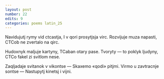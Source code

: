 ```yaml
---
layout: post
number: 22
edits: 9
categories: poems latin_25
---
```


Navidujutj rymy vid ctcastja,
I v qori prosytjsja virc.
Rozvijuje muza napasti,
CTCob ne zvertalo na qirc.

Hudoxnyk maljuje kartyny, 
TCaban otary pase.
Tvoryty — to poklyk ljudyny, 
CTCo fakel zi svitlom nese. 

Zaqljadaje svitanok v vikontse —
Skaxemo «qodi» pitjmi.
Virmo u zavtracnje sontse —
Nastupytj kinetsj i vijni.
